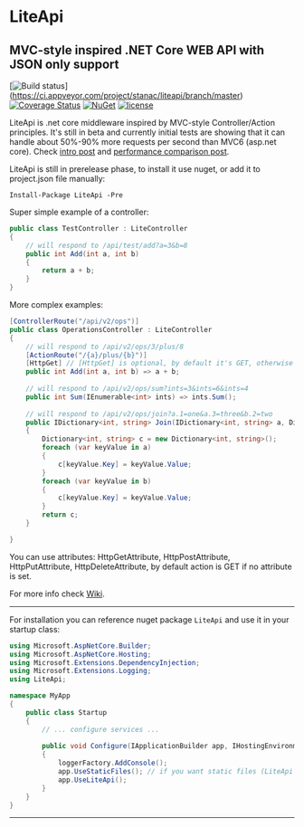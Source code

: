 # LiteApi

## MVC-style inspired .NET Core WEB API with JSON only support

[![Build status](https://ci.appveyor.com/api/projects/status/5crmsp0tfgduwcvo/branch/master?svg=true)] (https://ci.appveyor.com/project/stanac/liteapi/branch/master)
 [![Coverage Status](https://img.shields.io/coveralls/stanac/LiteApi/master.svg?maxAge=900)](https://coveralls.io/github/stanac/LiteApi?&branch=master)
 [![NuGet](https://img.shields.io/nuget/v/LiteApi.svg)](https://www.nuget.org/packages/LiteApi)
 [![license](https://img.shields.io/github/license/stanac/liteapi.svg)]()

LiteApi is .net core middleware inspired by MVC-style Controller/Action principles.
It's still in beta and currently initial tests are showing that it can handle about 50%-90%
more requests per second than MVC6 (asp.net core). Check [intro post](http://stanacev.com/2016/09/06/liteapi-alternative-web-api-net-core-middleware-intro/) and [performance comparison post](http://stanacev.com/2016/09/08/liteapi-performance-comparison/).

LiteApi is still in prerelease phase, to install it use nuget, or add it to project.json file manually:

```
Install-Package LiteApi -Pre
```

Super simple example of a controller: 

``` cs
public class TestController : LiteController
{
    // will respond to /api/test/add?a=3&b=8
    public int Add(int a, int b)
    {
        return a + b;
    }
}
``` 

More complex examples:

``` cs
[ControllerRoute("/api/v2/ops")]
public class OperationsController : LiteController
{
    // will respond to /api/v2/ops/3/plus/8
    [ActionRoute("/{a}/plus/{b}")]
    [HttpGet] // [HttpGet] is optional, by default it's GET, otherwise you can use [HttpPost], [HttpPut] or [HttpDelete]
    public int Add(int a, int b) => a + b;
    
    // will respond to /api/v2/ops/sum?ints=3&ints=6&ints=4
    public int Sum(IEnumerable<int> ints) => ints.Sum();
    
    // will respond to /api/v2/ops/join?a.1=one&a.3=three&b.2=two
    public IDictionary<int, string> Join(IDictionary<int, string> a, Dictionary<int, string> b)
    {
        Dictionary<int, string> c = new Dictionary<int, string>();
        foreach (var keyValue in a)
        {
            c[keyValue.Key] = keyValue.Value;
        }
        foreach (var keyValue in b)
        {
            c[keyValue.Key] = keyValue.Value;
        }
        return c;
    }

}
```

You can use attributes: HttpGetAttribute, HttpPostAttribute, HttpPutAttribute, 
HttpDeleteAttribute, by default action is GET if no attribute is set.

For more info check [Wiki](https://github.com/stanac/LiteApi/wiki/URL-mappings-to-controllers,-actions-and-parameters).

---

For installation you can reference nuget package `LiteApi` and use it in your startup class:

``` cs
using Microsoft.AspNetCore.Builder;
using Microsoft.AspNetCore.Hosting;
using Microsoft.Extensions.DependencyInjection;
using Microsoft.Extensions.Logging;
using LiteApi;

namespace MyApp
{
    public class Startup
    {
        // ... configure services ...
        
        public void Configure(IApplicationBuilder app, IHostingEnvironment env, ILoggerFactory loggerFactory)
        {
            loggerFactory.AddConsole();
            app.UseStaticFiles(); // if you want static files (LiteApi does not support static files by itself)
            app.UseLiteApi();
        }
    }
}
```

---

